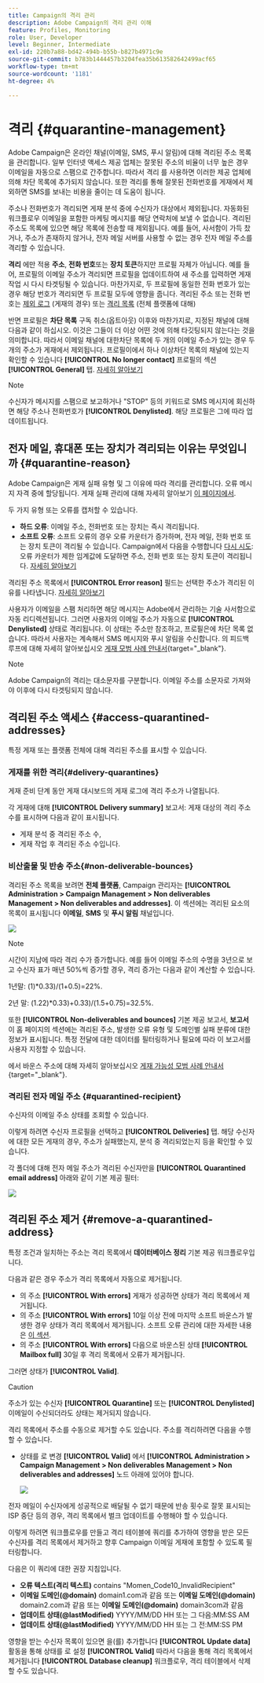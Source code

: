 ```yaml
---
title: Campaign의 격리 관리
description: Adobe Campaign의 격리 관리 이해
feature: Profiles, Monitoring
role: User, Developer
level: Beginner, Intermediate
exl-id: 220b7a88-bd42-494b-b55b-b827b4971c9e
source-git-commit: b783b1444457b3204fea35b613582642499acf65
workflow-type: tm+mt
source-wordcount: '1181'
ht-degree: 4%

---
```


# 격리 {#quarantine-management}

Adobe Campaign은 온라인 채널(이메일, SMS, 푸시 알림)에 대해 격리된 주소 목록을 관리합니다. 일부 인터넷 액세스 제공 업체는 잘못된 주소의 비율이 너무 높은 경우 이메일을 자동으로 스팸으로 간주합니다. 따라서 격리 를 사용하면 이러한 제공 업체에 의해 차단 목록에 추가되지 않습니다. 또한 격리를 통해 잘못된 전화번호를 게재에서 제외하면 SMS를 보내는 비용을 줄이는 데 도움이 됩니다.

주소나 전화번호가 격리되면 게재 분석 중에 수신자가 대상에서 제외됩니다. 자동화된 워크플로우 이메일을 포함한 마케팅 메시지를 해당 연락처에 보낼 수 없습니다. 격리된 주소도 목록에 있으면 해당 목록에 전송할 때 제외됩니다. 예를 들어, 사서함이 가득 찼거나, 주소가 존재하지 않거나, 전자 메일 서버를 사용할 수 없는 경우 전자 메일 주소를 격리할 수 있습니다.

<!--For more on best practices to secure and optimize your deliveries, refer to [this page](delivery-best-practices.md).-->

**격리** 에만 적용 **주소**, **전화 번호**&#x200B;또는 **장치 토큰**&#x200B;하지만 프로필 자체가 아닙니다. 예를 들어, 프로필의 이메일 주소가 격리되면 프로필을 업데이트하여 새 주소를 입력하면 게재 작업 시 다시 타겟팅될 수 있습니다. 마찬가지로, 두 프로필에 동일한 전화 번호가 있는 경우 해당 번호가 격리되면 두 프로필 모두에 영향을 줍니다. 격리된 주소 또는 전화 번호는 [제외 로그](#delivery-quarantines) (게재의 경우) 또는 [격리 목록](#non-deliverable-bounces) (전체 플랫폼에 대해)

반면 프로필은 **차단 목록** 구독 취소(옵트아웃) 이후와 마찬가지로, 지정된 채널에 대해 다음과 같이 하십시오. 이것은 그들이 더 이상 어떤 것에 의해 타깃팅되지 않는다는 것을 의미합니다. 따라서 이메일 채널에 대한차단 목록에 두 개의 이메일 주소가 있는 경우 두 개의 주소가 게재에서 제외됩니다. 프로필이에서 하나 이상차단 목록의 채널에 있는지 확인할 수 있습니다 **[!UICONTROL No longer contact]** 프로필의 섹션 **[!UICONTROL General]** 탭. [자세히 알아보기](../audiences/view-profiles.md)

>[!NOTE]
>
>수신자가 메시지를 스팸으로 보고하거나 &quot;STOP&quot; 등의 키워드로 SMS 메시지에 회신하면 해당 주소나 전화번호가 **[!UICONTROL Denylisted]**. 해당 프로필은 그에 따라 업데이트됩니다.

<!--For the email channel, email addresses are quarantined. For the mobile app channel, device tokens are quarantined. For the SMS channel, phone numbers are quarantined.?-->

## 전자 메일, 휴대폰 또는 장치가 격리되는 이유는 무엇입니까 {#quarantine-reason}

Adobe Campaign은 게재 실패 유형 및 그 이유에 따라 격리를 관리합니다. 오류 메시지 자격 중에 할당됩니다. 게재 실패 관리에 대해 자세히 알아보기 [이 페이지에서](delivery-failures.md).

두 가지 유형 또는 오류를 캡처할 수 있습니다.

* **하드 오류**: 이메일 주소, 전화번호 또는 장치는 즉시 격리됩니다.
* **소프트 오류**: 소프트 오류의 경우 오류 카운터가 증가하며, 전자 메일, 전화 번호 또는 장치 토큰이 격리될 수 있습니다. Campaign에서 다음을 수행합니다 [다시 시도](delivery-failures.md#retries): 오류 카운터가 제한 임계값에 도달하면 주소, 전화 번호 또는 장치 토큰이 격리됩니다. [자세히 알아보기](delivery-failures.md#retries)

격리된 주소 목록에서 **[!UICONTROL Error reason]** 필드는 선택한 주소가 격리된 이유를 나타냅니다. [자세히 알아보기](#identifying-quarantined-addresses-for-the-entire-platform)


사용자가 이메일을 스팸 처리하면 해당 메시지는 Adobe에서 관리하는 기술 사서함으로 자동 리디렉션됩니다. 그러면 사용자의 이메일 주소가 자동으로 **[!UICONTROL Denylisted]** 상태로 격리됩니다. 이 상태는 주소만 참조하고, 프로필은에 차단 목록 없습니다. 따라서 사용자는 계속해서 SMS 메시지와 푸시 알림을 수신합니다. 의 피드백 루프에 대해 자세히 알아보십시오 [게재 모범 사례 안내서](https://experienceleague.adobe.com/docs/deliverability-learn/deliverability-best-practice-guide/transition-process/infrastructure.html#feedback-loops){target="_blank"}.

>[!NOTE]
>
>Adobe Campaign의 격리는 대소문자를 구분합니다. 이메일 주소를 소문자로 가져와야 이후에 다시 타겟팅되지 않습니다.

## 격리된 주소 액세스 {#access-quarantined-addresses}

특정 게재 또는 플랫폼 전체에 대해 격리된 주소를 표시할 수 있습니다.

### 게재를 위한 격리{#delivery-quarantines}

게재 준비 단계 동안 게재 대시보드의 게재 로그에 격리 주소가 나열됩니다.

각 게재에 대해 **[!UICONTROL Delivery summary]** 보고서: 게재 대상의 격리 주소 수를 표시하며 다음과 같이 표시됩니다.

* 게재 분석 중 격리된 주소 수,
* 게재 작업 후 격리된 주소 수입니다.

### 비산출물 및 반송 주소{#non-deliverable-bounces}

격리된 주소 목록을 보려면 **전체 플랫폼**, Campaign 관리자는  **[!UICONTROL Administration > Campaign Management > Non deliverables Management > Non deliverables and addresses]**. 이 섹션에는 격리된 요소의 목록이 표시됩니다 **이메일**, **SMS** 및 **푸시 알림** 채널입니다.

![](assets/tech-quarantine.png)

>[!NOTE]
>
>시간이 지남에 따라 격리 수가 증가합니다. 예를 들어 이메일 주소의 수명을 3년으로 보고 수신자 표가 매년 50%씩 증가할 경우, 격리 증가는 다음과 같이 계산할 수 있습니다.
>
>1년말: (1)&#42;0.33)/(1+0.5)=22%.
>
>2년 말: (1.22)&#42;0.33)+0.33)/(1.5+0.75)=32.5%.

또한 **[!UICONTROL Non-deliverables and bounces]** 기본 제공 보고서, **보고서** 이 홈 페이지의 섹션에는 격리된 주소, 발생한 오류 유형 및 도메인별 실패 분류에 대한 정보가 표시됩니다. 특정 전달에 대한 데이터를 필터링하거나 필요에 따라 이 보고서를 사용자 지정할 수 있습니다.

에서 바운스 주소에 대해 자세히 알아보십시오 [게재 가능성 모범 사례 안내서](https://experienceleague.adobe.com/docs/deliverability-learn/deliverability-best-practice-guide/metrics-for-deliverability/bounces.html){target="_blank"}.

### 격리된 전자 메일 주소 {#quarantined-recipient}

수신자의 이메일 주소 상태를 조회할 수 있습니다.

이렇게 하려면 수신자 프로필을 선택하고 **[!UICONTROL Deliveries]** 탭. 해당 수신자에 대한 모든 게재의 경우, 주소가 실패했는지, 분석 중 격리되었는지 등을 확인할 수 있습니다.

각 폴더에 대해 전자 메일 주소가 격리된 수신자만을 **[!UICONTROL Quarantined email address]** 아래와 같이 기본 제공 필터:

![](assets/quarantine-filter.png)


## 격리된 주소 제거 {#remove-a-quarantined-address}

특정 조건과 일치하는 주소는 격리 목록에서 **데이터베이스 정리** 기본 제공 워크플로우입니다.

다음과 같은 경우 주소가 격리 목록에서 자동으로 제거됩니다.

* 의 주소 **[!UICONTROL With errors]** 게재가 성공하면 상태가 격리 목록에서 제거됩니다.
* 의 주소 **[!UICONTROL With errors]** 10일 이상 전에 마지막 소프트 바운스가 발생한 경우 상태가 격리 목록에서 제거됩니다. 소프트 오류 관리에 대한 자세한 내용은 [이 섹션](#soft-error-management).
* 의 주소 **[!UICONTROL With errors]** 다음으로 바운스된 상태 **[!UICONTROL Mailbox full]** 30일 후 격리 목록에서 오류가 제거됩니다.

그러면 상태가 **[!UICONTROL Valid]**.

>[!CAUTION]
>
>주소가 있는 수신자 **[!UICONTROL Quarantine]** 또는 **[!UICONTROL Denylisted]** 이메일이 수신되더라도 상태는 제거되지 않습니다.

격리 목록에서 주소를 수동으로 제거할 수도 있습니다. 주소를 격리하려면 다음을 수행할 수 있습니다.

* 상태를 로 변경 **[!UICONTROL Valid]** 에서 **[!UICONTROL Administration > Campaign Management > Non deliverables Management > Non deliverables and addresses]** 노드 아래에 있어야 합니다.

   ![](assets/tech-quarantine-status.png)

전자 메일이 수신자에게 성공적으로 배달될 수 없기 때문에 반송 횟수로 잘못 표시되는 ISP 중단 등의 경우, 격리 목록에서 벌크 업데이트를 수행해야 할 수 있습니다.

이렇게 하려면 워크플로우를 만들고 격리 테이블에 쿼리를 추가하여 영향을 받은 모든 수신자를 격리 목록에서 제거하고 향후 Campaign 이메일 게재에 포함할 수 있도록 필터링합니다.

다음은 이 쿼리에 대한 권장 지침입니다.

* **오류 텍스트(격리 텍스트)** contains &quot;Momen_Code10_InvalidRecipient&quot;
* **이메일 도메인(@domain)** domain1.com과 같음 또는 **이메일 도메인(@domain)** domain2.com과 같음 또는 **이메일 도메인(@domain)** domain3com과 같음
* **업데이트 상태(@lastModified)** YYYY/MM/DD HH 또는 그 다음:MM:SS AM
* **업데이트 상태(@lastModified)** YYYY/MM/DD HH 또는 그 전:MM:SS PM

영향을 받는 수신자 목록이 있으면 을(를) 추가합니다 **[!UICONTROL Update data]** 활동을 통해 상태를 로 설정 **[!UICONTROL Valid]** 따라서 다음을 통해 격리 목록에서 제거됩니다 **[!UICONTROL Database cleanup]** 워크플로우, 격리 테이블에서 삭제할 수도 있습니다.

